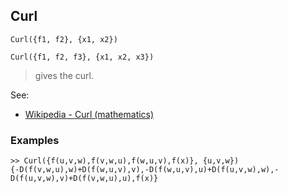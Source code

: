 ## Curl

```
Curl({f1, f2}, {x1, x2})

Curl({f1, f2, f3}, {x1, x2, x3})
```

> gives the curl.
 

See:  
* [Wikipedia - Curl (mathematics)](http://en.wikipedia.org/wiki/Curl_%28mathematics%29)

### Examples
```
>> Curl({f(u,v,w),f(v,w,u),f(w,u,v),f(x)}, {u,v,w})
{-D(f(v,w,u),w)+D(f(w,u,v),v),-D(f(w,u,v),u)+D(f(u,v,w),w),-D(f(u,v,w),v)+D(f(v,w,u),u),f(x)}
```


